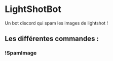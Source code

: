 # LightShotBot
Un bot discord qui spam les images de lightshot ! 

## Les différentes commandes :
### !SpamImage
